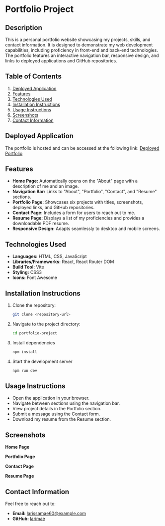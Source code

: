 # Portfolio Project

## Description
This is a personal portfolio website showcasing my projects, skills, and contact information. It is designed to demonstrate my web development capabilities, including proficiency in front-end and back-end technologies. The portfolio features an interactive navigation bar, responsive design, and links to deployed applications and GitHub repositories.

## Table of Contents
1. [Deployed Application](#deployed-application)
2. [Features](#features)
3. [Technologies Used](#technologies-used)
4. [Installation Instructions](#installation-instructions)
5. [Usage Instructions](#usage-instructions)
6. [Screenshots](#screenshots)
7. [Contact Information](#contact-information)

## Deployed Application
The portfolio is hosted and can be accessed at the following link:
[Deployed Portfolio](<insert-your-deployment-link-here>)

## Features
- **Home Page:** Automatically opens on the "About" page with a description of me and an image.
- **Navigation Bar:** Links to "About", "Portfolio", "Contact", and "Resume" sections.
- **Portfolio Page:** Showcases six projects with titles, screenshots, deployed links, and GitHub repositories.
- **Contact Page:** Includes a form for users to reach out to me.
- **Resume Page:** Displays a list of my proficiencies and provides a downloadable PDF resume.
- **Responsive Design:** Adapts seamlessly to desktop and mobile screens.

## Technologies Used
- **Languages:** HTML, CSS, JavaScript
- **Libraries/Frameworks:** React, React Router DOM
- **Build Tool:** Vite
- **Styling:** CSS3
- **Icons:** Font Awesome

## Installation Instructions
1. Clone the repository:
   ```bash
   git clone <repository-url>

2. Navigate to the project directory:
   ```bash
   cd portfolio-project

3. Install dependencies
   ```bash
   npm install

4. Start the development server
   ```bash
   npm run dev

## Usage Instructions
- Open the application in your browser.
- Navigate between sections using the navigation bar.
- View project details in the Portfolio section.
- Submit a message using the Contact form.
- Download my resume from the Resume section.

## Screenshots
**Home Page**

**Portfolio Page**

**Contact Page**

**Resume Page**

## Contact Information
Feel free to reach out to:

- **Email:** larissamae60@example.com
- **GitHub:** [larimae](https://github.com/larimae/liriope)
